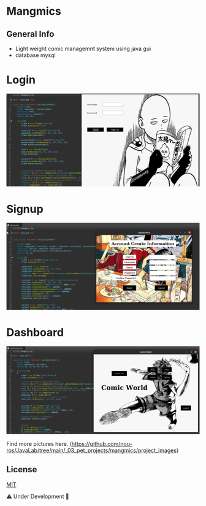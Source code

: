 
# Mangmics 

## General Info
- Light weight comic managemnt system using java gui 
- database mysql 
 
# Login
![Login](https://github.com/nou-ros/JavaLab/blob/main/demo_projects/mangmics/project_images/2_login.png)
# Signup
![signup](https://github.com/nou-ros/JavaLab/blob/main/demo_projects/mangmics/project_images/3_signup_.png)
# Dashboard
![dashboard](https://github.com/nou-ros/JavaLab/blob/main/demo_projects/mangmics/project_images/4_dashboard.png)

Find more pictures here. (https://github.com/nou-ros/JavaLab/tree/main/_03_pet_projects/mangmics/project_images)
## License
[MIT](https://choosealicense.com/licenses/mit/)

⚠️ Under Development 🚧
